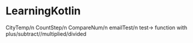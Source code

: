 # LearningKotlin
CityTemp/n
CountStep/n
CompareNum/n
emailTest/n
test-> function with plus/subtract//multiplied/divided
